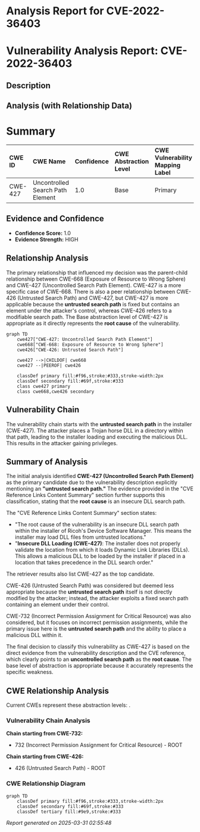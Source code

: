 # Analysis Report for CVE-2022-36403

# Vulnerability Analysis Report: CVE-2022-36403

## Description



## Analysis (with Relationship Data)

# Summary
| CWE ID  | CWE Name                                                    | Confidence | CWE Abstraction Level | CWE Vulnerability Mapping Label | CWE-Vulnerability Mapping Notes |
| :------- | :---------------------------------------------------------- | :--------- | :---------------------- | :------------------------------ | :------------------------------ |
| CWE-427 | Uncontrolled Search Path Element                            | 1.0        | Base                    | Primary                         | Allowed                       |

## Evidence and Confidence

*   **Confidence Score:** 1.0
*   **Evidence Strength:** HIGH

## Relationship Analysis
The primary relationship that influenced my decision was the parent-child relationship between CWE-668 (Exposure of Resource to Wrong Sphere) and CWE-427 (Uncontrolled Search Path Element). CWE-427 is a more specific case of CWE-668. There is also a peer relationship between CWE-426 (Untrusted Search Path) and CWE-427, but CWE-427 is more applicable because the **untrusted search path** is fixed but contains an element under the attacker's control, whereas CWE-426 refers to a modifiable search path. The Base abstraction level of CWE-427 is appropriate as it directly represents the **root cause** of the vulnerability.

```mermaid
graph TD
    cwe427["CWE-427: Uncontrolled Search Path Element"]
    cwe668["CWE-668: Exposure of Resource to Wrong Sphere"]
    cwe426["CWE-426: Untrusted Search Path"]

    cwe427 -->|CHILDOF| cwe668
    cwe427 --|PEEROF| cwe426

    classDef primary fill:#f96,stroke:#333,stroke-width:2px
    classDef secondary fill:#69f,stroke:#333
    class cwe427 primary
    class cwe668,cwe426 secondary
```

## Vulnerability Chain
The vulnerability chain starts with the **untrusted search path** in the installer (CWE-427). The attacker places a Trojan horse DLL in a directory within that path, leading to the installer loading and executing the malicious DLL. This results in the attacker gaining privileges.

## Summary of Analysis
The initial analysis identified **CWE-427 (Uncontrolled Search Path Element)** as the primary candidate due to the vulnerability description explicitly mentioning an **"untrusted search path."** The evidence provided in the "CVE Reference Links Content Summary" section further supports this classification, stating that the **root cause** is an insecure DLL search path.

The "CVE Reference Links Content Summary" section states:

*   "The root cause of the vulnerability is an insecure DLL search path within the installer of Ricoh's Device Software Manager. This means the installer may load DLL files from untrusted locations."
*   "**Insecure DLL Loading (CWE-427)**: The installer does not properly validate the location from which it loads Dynamic Link Libraries (DLLs). This allows a malicious DLL to be loaded by the installer if placed in a location that takes precedence in the DLL search order."

The retriever results also list CWE-427 as the top candidate.

CWE-426 (Untrusted Search Path) was considered but deemed less appropriate because the **untrusted search path** itself is not directly modified by the attacker; instead, the attacker exploits a fixed search path containing an element under their control.

CWE-732 (Incorrect Permission Assignment for Critical Resource) was also considered, but it focuses on incorrect permission assignments, while the primary issue here is the **untrusted search path** and the ability to place a malicious DLL within it.

The final decision to classify this vulnerability as CWE-427 is based on the direct evidence from the vulnerability description and the CVE reference, which clearly points to an **uncontrolled search path** as the **root cause**. The base level of abstraction is appropriate because it accurately represents the specific weakness.


## CWE Relationship Analysis

Current CWEs represent these abstraction levels: .


### Vulnerability Chain Analysis

**Chain starting from CWE-732:**
- 732 (Incorrect Permission Assignment for Critical Resource) - ROOT


**Chain starting from CWE-426:**
- 426 (Untrusted Search Path) - ROOT



### CWE Relationship Diagram

```mermaid
graph TD
    classDef primary fill:#f96,stroke:#333,stroke-width:2px
    classDef secondary fill:#69f,stroke:#333
    classDef tertiary fill:#9e9,stroke:#333
```



*Report generated on 2025-03-31 02:55:48*
